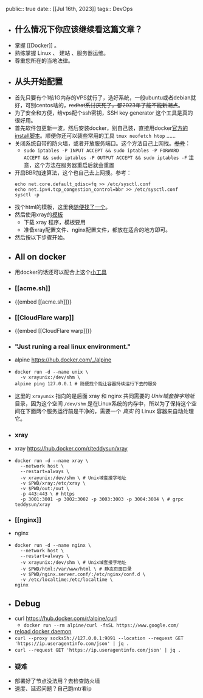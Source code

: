 public:: true
date:: [[Jul 16th, 2023]] 
tags:: DevOps

- ## 什么情况下你应该继续看这篇文章？
- 掌握 [[Docker]] 。
- 熟练掌握 Linux 、 建站 、服务器运维。
- 尊重您所在的当地法律。
- ## 从头开始配置
- 首先只要有个1核1G内存的VPS就行了，选好系统，一般ubuntu或者debian就好，可别centos啥的，~~redhat系讨厌死了，都2023年了能不能新潮点~~。
- 为了安全和方便，给vps配个ssh密钥，SSH key generator 这个工具是真的很好用。
- 首先软件包更新一波，然后安装docker，别自己装，直接用docker[官方的install脚本](https://github.com/docker/docker-install)。顺便你还可以装些常用的工具 `tmux neofetch htop` ……
- 关闭系统自带的防火墙，或者开放服务端口。这个方法自己上网找。~~[参考](https://isedu.top/index.php/archives/33/)~~：
	- `sudo iptables -P INPUT ACCEPT && sudo iptables -P FORWARD ACCEPT && sudo iptables -P OUTPUT ACCEPT && sudo iptables -F` 注意，这个方法在服务器重启后就会重置
- 开启BBR加速算法，这个也自己去上网搜。参考：
  ```shell
  echo net.core.default_qdisc=fq >> /etc/sysctl.conf
  echo net.ipv4.tcp_congestion_control=bbr >> /etc/sysctl.conf
  sysctl -p
  ```
- 找个html的模板，这里我[随便找了一个](https://github.com/kuzan-ux/Anime-world)。
- 然后使用xray的[模板](https://github.com/XTLS/Xray-examples)
	- 下载 xray 程序，模板要用
	- 准备xray配置文件、nginx配置文件，都放在适合的地方即可。
- 然后按以下步骤开始。
- ## All on docker
- 用docker的话还可以配合上这个[小工具](https://github.com/jesseduffield/lazydocker)
- ### [[acme.sh]]
- {{embed [[acme.sh]]}}
- ### [[CloudFlare warp]]
- {{embed [[CloudFlare warp]]}}
- ### "Just runing a real linux environment."
- alpine https://hub.docker.com/_/alpine
- ```shell
  docker run -d --name unix \
    -v xrayunix:/dev/shm \
  alpine ping 127.0.0.1 # 随便找个能让容器持续运行下去的服务
  ```
- 这里的 `xrayunix` 指向的是后面 xray 和 nginx 共同需要的 _Unix域套接字地址_ 目录，因为这个空间 `/dev/shm` 是在Linux系统的内存中，所以为了保持这个空间在下面两个服务运行前是干净的，需要一个 _真实_ 的 Linux 容器来自动处理它。
- ### xray
- xray https://hub.docker.com/r/teddysun/xray
- ```shell
  docker run -d --name xray \
    --network host \
    --restart=always \
    -v xrayunix:/dev/shm \ # Unix域套接字地址
    -v $PWD/xray:/etc/xray \
    -v $PWD/out:/out \
    -p 443:443 \ # https
    -p 3001:3001 -p 3002:3002 -p 3003:3003 -p 3004:3004 \ # grpc
  teddysun/xray
  ```
- ### [[nginx]]
- nginx
- ```shell
  docker run -d --name nginx \
    --network host \
    --restart=always \
    -v xrayunix:/dev/shm \ # Unix域套接字地址
    -v $PWD/html:/var/www/html \ # 静态页面目录
    -v $PWD/nginx.server.conf/:/etc/nginx/conf.d \
    -v /etc/localtime:/etc/localtime \
  nginx
  ```
- ## Debug
- curl https://hub.docker.com/r/alpine/curl
	- `docker run --rm alpine/curl -fsSL https://www.google.com/`
- [reload docker daemon](https://docs.docker.com/config/daemon/systemd/)
- `curl --proxy socks5h://127.0.0.1:9091 --location --request GET 'https://ip.useragentinfo.com/json' | jq .`
- `curl --request GET 'https://ip.useragentinfo.com/json' | jq .`
- ### 疑难
- 部署好了节点没法用？去检查防火墙
- 速度、延迟问题？自己跑mtr看ip